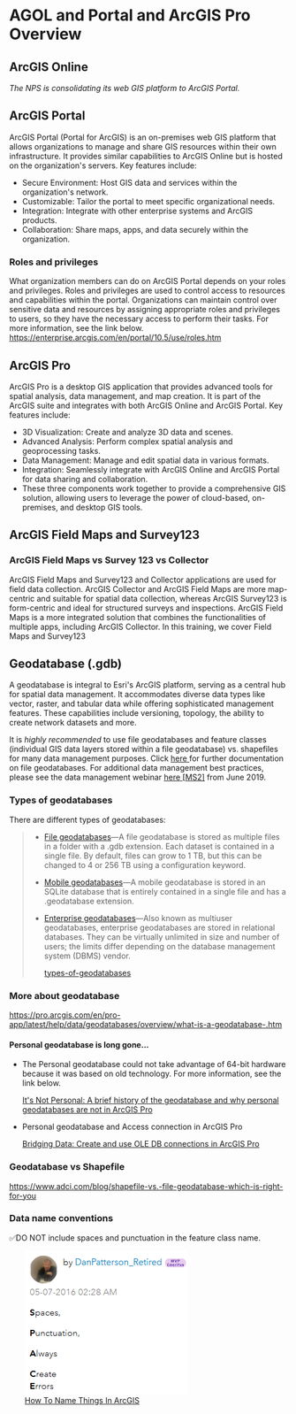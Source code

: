 # AGOL and Portal and ArcGIS Pro Overview

## ArcGIS Online
_The NPS is consolidating its web GIS platform to ArcGIS Portal._

## ArcGIS Portal
ArcGIS Portal (Portal for ArcGIS) is an on-premises web GIS platform that allows organizations to manage and share GIS resources within their own infrastructure. It provides similar capabilities to ArcGIS Online but is hosted on the organization's servers. Key features include:

* Secure Environment: Host GIS data and services within the organization's network.
* Customizable: Tailor the portal to meet specific organizational needs.
* Integration: Integrate with other enterprise systems and ArcGIS products.
* Collaboration: Share maps, apps, and data securely within the organization.

### Roles and privileges
What organization members can do on ArcGIS Portal depends on your roles and privileges. Roles and privileges are used to control access to resources and capabilities within the portal. Organizations can maintain control over sensitive data and resources by assigning appropriate roles and privileges to users, so they have the necessary access to perform their tasks. For more information, see the link below.<br>
https://enterprise.arcgis.com/en/portal/10.5/use/roles.htm

## ArcGIS Pro
ArcGIS Pro is a desktop GIS application that provides advanced tools for spatial analysis, data management, and map creation. It is part of the ArcGIS suite and integrates with both ArcGIS Online and ArcGIS Portal. Key features include:
* 3D Visualization: Create and analyze 3D data and scenes.
* Advanced Analysis: Perform complex spatial analysis and geoprocessing tasks.
* Data Management: Manage and edit spatial data in various formats.
* Integration: Seamlessly integrate with ArcGIS Online and ArcGIS Portal for data sharing and collaboration.
* These three components work together to provide a comprehensive GIS solution, allowing users to leverage the power of cloud-based, on-premises, and desktop GIS tools.


## ArcGIS Field Maps and Survey123

### ArcGIS Field Maps vs Survey 123 vs Collector

ArcGIS Field Maps and Survey123 and Collector applications are used for field data collection. ArcGIS Collector and ArcGIS Field Maps are more map-centric and suitable for spatial data collection, whereas ArcGIS Survey123 is form-centric and ideal for structured surveys and inspections. ArcGIS Field Maps is a more integrated solution that combines the functionalities of multiple apps, including ArcGIS Collector. In this training, we cover Field Maps and Survey123

## Geodatabase (.gdb)

A geodatabase is integral to Esri's ArcGIS platform, serving as a central hub for spatial data management. It accommodates diverse data types like vector, raster, and tabular data while offering sophisticated management features. These capabilities include versioning, topology, the ability to create network datasets and more.

It is *highly recommended* to use file geodatabases and feature classes (individual GIS data layers stored within a file geodatabase) vs. shapefiles for many data management purposes. Click [here](https://www.esri.com/news/arcuser/0309/files/9reasons.pdf)[ ](https://www.esri.com/news/arcuser/0309/files/9reasons.pdf)for further documentation on file geodatabases. For additional data management best practices, please see the data management webinar [here](https://imrgis.nps.gov/storage/app/media/Webinars/IMR-GIS-Webinar-GIS-Data-Management-20190612-1706-1.mp4)[ ](https://imrgis.nps.gov/storage/app/media/Webinars/IMR-GIS-Webinar-GIS-Data-Management-20190612-1706-1.mp4)[[MS2\]](#_msocom_2) from June 2019.

### Types  of  geodatabases

There are different types of geodatabases:

> - [File geodatabases](https://pro.arcgis.com/en/pro-app/3.4/help/data/geodatabases/manage-file-gdb/file-geodatabases.htm)—A file geodatabase is stored as multiple files in a folder with a .gdb extension. Each dataset is contained in a single file. By default, files can grow to 1 TB, but this can be changed to 4 or 256 TB using a configuration keyword.
>
> - [Mobile geodatabases](https://pro.arcgis.com/en/pro-app/3.4/help/data/geodatabases/manage-mobile-gdb/mobile-geodatabases.htm)—A mobile geodatabase is stored in an SQLite database that is entirely contained in a single file and has a .geodatabase extension.
>
> - [Enterprise geodatabases](https://pro.arcgis.com/en/pro-app/3.4/help/data/geodatabases/introduction/geodatabase-administration.htm#GUID-25CDE859-C0DC-40E6-B15B-B0B0EECD4D6B)—Also known as multiuser geodatabases, enterprise geodatabases are stored in relational databases. They can be virtually unlimited in size and number of users; the limits differ depending on the database management system (DBMS) vendor.
>
>   [types-of-geodatabases](https://pro.arcgis.com/en/pro-app/latest/help/data/geodatabases/overview/types-of-geodatabases.htm)

### More about geodatabase
https://pro.arcgis.com/en/pro-app/latest/help/data/geodatabases/overview/what-is-a-geodatabase-.htm

#### Personal geodatabase is long gone...
- The Personal geodatabase could not take advantage of 64-bit hardware because it was based on old technology. For more information, see the link below.

  [It's Not Personal: A brief history of the geodatabase and why personal geodatabases are not in ArcGIS Pro](https://www.esri.com/arcgis-blog/products/arcgis-pro/data-management/its-not-personal/)

- Personal geodatabase and Access connection in ArcGIS Pro

  [Bridging Data: Create and use OLE DB connections in ArcGIS Pro](https://www.esri.com/arcgis-blog/products/arcgis-pro/data-management/bridging-data-create-and-use-ole-db-connections-in-arcgis-pro/)

### Geodatabase vs Shapefile
https://www.adci.com/blog/shapefile-vs.-file-geodatabase-which-is-right-for-you

### Data name conventions
✅DO NOT include spaces and punctuation in the feature class name.
<figure style="margin-left: 28px;">
    <img src="../../assets/images/arcgispro-gdb-space.png"
         alt="arcgispro-gdb-space">
    <figcaption><a href="https://community.esri.com/t5/data-management-blog/how-to-name-things-in-arcgis/ba-p/897194">How To Name Things In ArcGIS</a></figcaption>
</figure>
<br>
<br>
<br>
<br>
<br>
